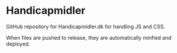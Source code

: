 # Handicapmidler
GitHub repository for Handicapmidler.dk for handling JS and CSS.

When files are pushed to release, they are automatically minfied and deployed.
